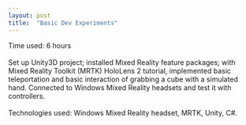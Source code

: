 ```yaml
---
layout: post
title:  "Basic Dev Experiments"
---
```

Time used: 6 hours<br>
<br>
Set up Unity3D project; installed Mixed Reality feature packages; with Mixed Reality Toolkit (MRTK) HoloLens 2 tutorial, implemented basic teleportation and basic interaction of grabbing a cube with a simulated hand. Connected to Windows Mixed Reality headsets and test it with controllers.<br>
<br>
Technologies used: Windows Mixed Reality headset, MRTK, Unity, C#. 